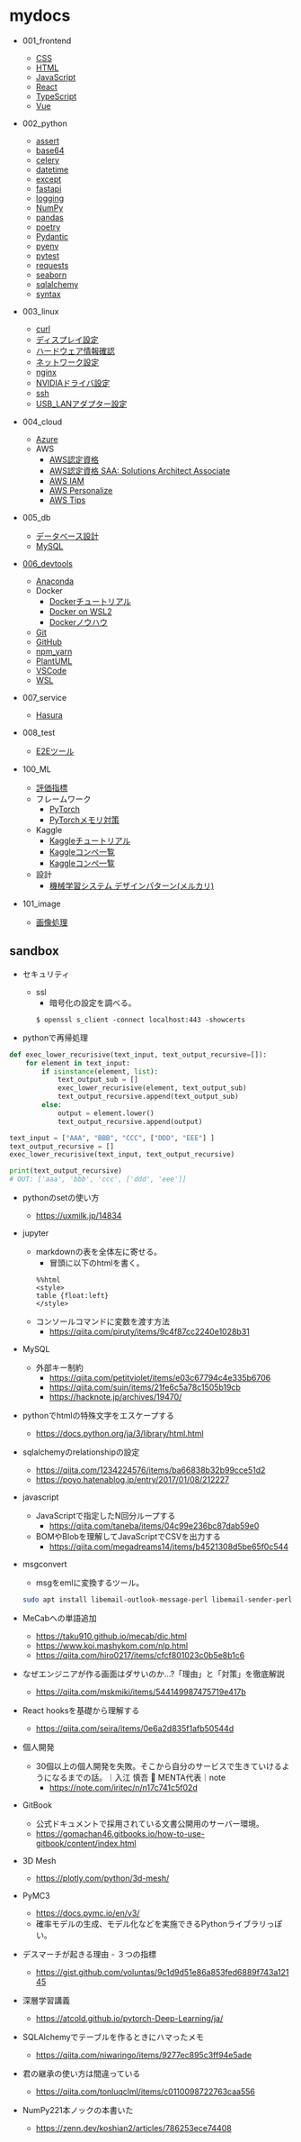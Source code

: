 # mydocs

- 001_frontend
  - [CSS       ](./001_frontend/css.md)
  - [HTML      ](./001_frontend/html.md)
  - [JavaScript](./001_frontend/javascript.md)
  - [React     ](./001_frontend/react.md)
  - [TypeScript](./001_frontend/typescript.md)
  - [Vue       ](./001_frontend/vue.md)

- 002_python
  - [assert    ](./002_python/assert.md)
  - [base64    ](./002_python/base64.md)
  - [celery    ](./002_python/celery.md)
  - [datetime  ](./002_python/datetime.md)
  - [except    ](./002_python/except.md)
  - [fastapi   ](./002_python/fastapi.md)
  - [logging   ](./002_python/logging.md)
  - [NumPy     ](./002_python/numpy.md)
  - [pandas    ](./002_python/pandas.md)
  - [poetry    ](./002_python/poetry.md)
  - [Pydantic  ](./002_python/pydantic.md)
  - [pyenv     ](./002_python/pyenv.md)
  - [pytest    ](./002_python/pytest.md)
  - [requests  ](./002_python/requests.md)
  - [seaborn   ](./002_python/seaborn.md)
  - [sqlalchemy](./002_python/sqlalchemy.md)
  - [syntax    ](./002_python/syntax.md)
  
- 003_linux
  - [curl                 ](./003_linux/curl.md)
  - [ディスプレイ設定     ](./003_linux/display_config.md)
  - [ハードウェア情報確認 ](./003_linux/hardware_specs.md)
  - [ネットワーク設定     ](./003_linux/network_config.md)
  - [nginx                ](./003_linux/nginx.md)
  - [NVIDIAドライバ設定   ](./003_linux/nvidia_driver.md)
  - [ssh                  ](./003_linux/ssh.md)
  - [USB_LANアダプター設定](./003_linux/usb_lan_adapter.md)

- 004_cloud
  - [Azure](./004_cloud/azure.md)
  - AWS
    - [AWS認定資格                                   ](./004_cloud/aws_certified_001.md)
    - [AWS認定資格 SAA: Solutions Architect Associate](./004_cloud/aws_certified_002_saa.md)
    - [AWS IAM                                       ](./004_cloud/aws_service_iam.md)
    - [AWS Personalize                               ](./004_cloud/aws_service_personalize.md)
    - [AWS Tips                                      ](./004_cloud/aws_service_tips.md)

- 005_db
  - [データベース設計](./005_db/db_design.md)
  - [MySQL           ](./005_db/mysql.md)

- [006_devtools](006_devtools/README.md)
  - [Anaconda](./006_devtools/Anaconda.md)
  - Docker
    - [Dockerチュートリアル](./006_devtools/docker_001_tutorial.md)
    - [Docker on WSL2      ](./006_devtools/docker_002_wsl.md)
    - [Dockerノウハウ      ](./006_devtools/docker_003_knowhow.md)
  - [Git     ](./006_devtools/git.md)
  - [GitHub  ](./006_devtools/github.md)
  - [npm_yarn](./006_devtools/npm_yarn.md)
  - [PlantUML](./006_devtools/plantuml.md)
  - [VSCode  ](./006_devtools/vscode.md)
  - [WSL     ](./006_devtools/wsl.md)

- 007_service
  - [Hasura  ](./007_service/hasura.md)

- 008_test
  - [E2Eツール](./008_test/e2e.md)

- 100_ML
  - [評価指標](./100_ML/evaluation.md)
  - フレームワーク
    - [PyTorch          ](./100_ML/framework_001_pytorch.md)
    - [PyTorchメモリ対策](./100_ML/framework_002_pytorch_memory_opt.md)
  - Kaggle
    - [Kaggleチュートリアル](./100_ML/kaggle_001_tutorial.md)
    - [Kaggleコンペ一覧    ](./100_ML/kaggle_002_competition.md)
    - [Kaggleコンペ一覧    ](./100_ML/kaggle_003_code_compe_time_series.md)
  - 設計
    - [機械学習システム デザインパターン(メルカリ)](./100_ML/ml_system_design.md)

- 101_image
  - [画像処理](./101_image/README.md)

## sandbox

- セキュリティ
  - ssl
    - 暗号化の設定を調べる。
    ```shell
    $ openssl s_client -connect localhost:443 -showcerts
    ```

- pythonで再帰処理

```python
def exec_lower_recurisive(text_input, text_output_recursive=[]):
    for element in text_input:
        if isinstance(element, list):
            text_output_sub = []
            exec_lower_recurisive(element, text_output_sub)
            text_output_recursive.append(text_output_sub)
        else:
            output = element.lower()
            text_output_recursive.append(output)

text_input = ["AAA", "BBB", "CCC", ["DDD", "EEE"] ]
text_output_recursive = []
exec_lower_recurisive(text_input, text_output_recursive)

print(text_output_recursive)
# OUT: ['aaa', 'bbb', 'ccc', ['ddd', 'eee']]
```

- pythonのsetの使い方
  - https://uxmilk.jp/14834

- jupyter
  - markdownの表を全体左に寄せる。
    - 冒頭に以下のhtmlを書く。
    ```
    %%html
    <style>
    table {float:left}
    </style>
    ```
  - コンソールコマンドに変数を渡す方法
    - https://qiita.com/piruty/items/9c4f87cc2240e1028b31

- MySQL
  - 外部キー制約
    - https://qiita.com/petitviolet/items/e03c67794c4e335b6706
    - https://qiita.com/suin/items/21fe6c5a78c1505b19cb
    - https://hacknote.jp/archives/19470/

- pythonでhtmlの特殊文字をエスケープする
  - https://docs.python.org/ja/3/library/html.html

- sqlalchemyのrelationshipの設定
  - https://qiita.com/1234224576/items/ba66838b32b99cce51d2
  - https://poyo.hatenablog.jp/entry/2017/01/08/212227

- javascript
  - JavaScriptで指定したN回分ループする
    - https://qiita.com/taneba/items/04c99e236bc87dab59e0
  - BOMやBlobを理解してJavaScriptでCSVを出力する
    - https://qiita.com/megadreams14/items/b4521308d5be65f0c544

- msgconvert
  - msgをemlに変換するツール。
  ```sh
  sudo apt install libemail-outlook-message-perl libemail-sender-perl
  ```

- MeCabへの単語追加
  - https://taku910.github.io/mecab/dic.html
  - https://www.koi.mashykom.com/nlp.html
  - https://qiita.com/hiro0217/items/cfcf801023c0b5e8b1c6

- なぜエンジニアが作る画面はダサいのか…?「理由」と「対策」を徹底解説
  - https://qiita.com/mskmiki/items/544149987475719e417b

- React hooksを基礎から理解する
  - https://qiita.com/seira/items/0e6a2d835f1afb50544d

- 個人開発
  - 30個以上の個人開発を失敗。そこから自分のサービスで生きていけるようになるまでの話。｜入江 慎吾 🚀 MENTA代表｜note
    - https://note.com/iritec/n/n17c741c5f02d

- GitBook
  - 公式ドキュメントで採用されている文書公開用のサーバー環境。
  - https://gomachan46.gitbooks.io/how-to-use-gitbook/content/index.html

- 3D Mesh
  - https://plotly.com/python/3d-mesh/

- PyMC3
  - https://docs.pymc.io/en/v3/
  - 確率モデルの生成、モデル化などを実施できるPythonライブラリっぽい。

- デスマーチが起きる理由 - ３つの指標
  - https://gist.github.com/voluntas/9c1d9d51e86a853fed6889f743a12145

- 深層学習講義
  - https://atcold.github.io/pytorch-Deep-Learning/ja/

- SQLAlchemyでテーブルを作るときにハマったメモ
  - https://qiita.com/niwaringo/items/9277ec895c3ff94e5ade

- 君の継承の使い方は間違っている
  - https://qiita.com/tonluqclml/items/c0110098722763caa556

- NumPy221本ノックの本書いた
  - https://zenn.dev/koshian2/articles/786253ece74408